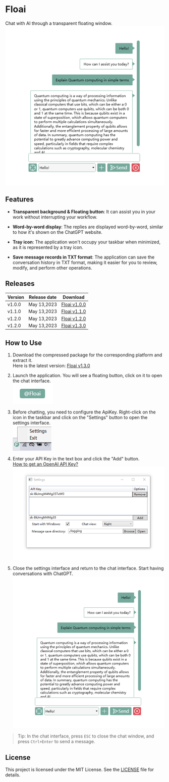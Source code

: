 # Floai
Chat with AI through a transparent floating window.
![image](images/showcase.png)


## Features

- **Transparent background & Floating button**: It can assist you in your work without interrupting your workflow.

- **Word-by-word display**: The replies are displayed word-by-word, similar to how it's shown on the ChatGPT website.

- **Tray icon**: The application won't occupy your taskbar when minimized, as it is represented by a tray icon.

- **Save message records in TXT format**: The application can save the conversation history in TXT format, making it easier for you to review, modify, and perform other operations.

## Releases
 | Version | Release date | Download                                                               |
 | ------- | ------------ | ---------------------------------------------------------------------- |
 | v1.0.0  | May 13,2023  | [Floai v1.0.0](https://github.com/TonWin618/Floai/releases/tag/v1.0.0) |
 | v1.1.0  | May 13,2023  | [Floai v1.1.0](https://github.com/TonWin618/Floai/releases/tag/v1.1.0) |
 | v1.2.0  | May 13,2023  | [Floai v1.2.0](https://github.com/TonWin618/Floai/releases/tag/v1.2.0) |
 | v1.2.0  | May 13,2023  | [Floai v1.3.0](https://github.com/TonWin618/Floai/releases/tag/v1.3.0) |

## How to Use
1. Download the compressed package for the corresponding platform and extract it.  
Here is the latest version: [Floai v1.3.0](https://github.com/TonWin618/Floai/releases/tag/v1.3.0)

2. Launch the application. You will see a floating button, click on it to open the chat interface.  
![image](images/step2.png)

3. Before chatting, you need to configure the ApiKey. Right-click on the icon in the taskbar and click on the "Settings" button to open the settings interface.  
![image](images/Step3.png)

4. Enter your API Key in the text box and click the "Add" button.  
[How to get an OpenAI API Key?](https://platform.openai.com/account/api-keys)  
![image](images/step4.png)

5. Close the settings interface and return to the chat interface. Start having conversations with ChatGPT.  
![image](images/step5.png)

> Tip: In the chat interface, press `ESC` to close the chat window, and press `Ctrl+Enter` to send a message.

## License
This project is licensed under the MIT License. See the [LICENSE](LICENSE) file for details.